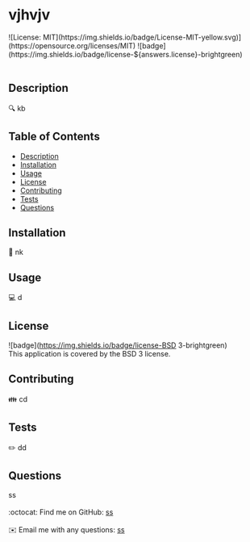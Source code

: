 <h1>vjhvjv</h1>
  ![License: MIT](https://img.shields.io/badge/License-MIT-yellow.svg)](https://opensource.org/licenses/MIT)
  ![badge](https://img.shields.io/badge/license-${answers.license}-brightgreen)<br />
  <br />
  
  ## Description
  🔍 kb
  
  ## Table of Contents
  - [Description](#description)
  - [Installation](#installation)
  - [Usage](#usage)
  - [License](#license)
  - [Contributing](#contributing)
  - [Tests](#tests)
  - [Questions](#questions)
  
  ## Installation
  💾 nk
  
  ## Usage
  💻 d
  
  ## License
  ![badge](https://img.shields.io/badge/license-BSD 3-brightgreen)
  <br />
  This application is covered by the BSD 3 license. 
  
  ## Contributing
  👪 cd
  
  ## Tests
  ✏️ dd
  
  ## Questions
  ss<br />
  <br />
  :octocat: Find me on GitHub: <a href="https://github.com/ss" target="_blank">ss</a><br />
  <br />
  ✉️ Email me with any questions: <a href="mailto:ss" target="_blank">ss</a><br /><br />
